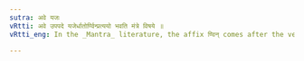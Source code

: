 ```yaml
---
sutra: अवे यजः
vRtti: अवे उपपदे यजेर्धातोर्ण्विन्प्रत्ययो भवति मंत्रे विषये ॥
vRtti_eng: In the _Mantra_ literature, the affix ण्विन् comes after the verb यज् 'to sacrifice' when in composition with the word अव्.

---
```

